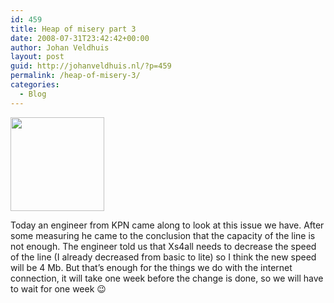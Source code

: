 ```yaml
---
id: 459
title: Heap of misery part 3
date: 2008-07-31T23:42:42+00:00
author: Johan Veldhuis
layout: post
guid: http://johanveldhuis.nl/?p=459
permalink: /heap-of-misery-3/
categories:
  - Blog
---
```

<img class="alignnone size-thumbnail wp-image-405" title="Network patchpanels" src="https://i2.wp.com/johanveldhuis.nl/wp-content/uploads/2008/07/netwerk_patchpanels-150x150.jpg?resize=150%2C150" alt="" width="150" height="150" data-recalc-dims="1" />

Today an engineer from KPN came along to look at this issue we have. After some measuring he came to the conclusion that the capacity of the line is not enough. The engineer told us that Xs4all needs to decrease the speed of the line (I already decreased from basic to lite) so I think the new speed will be 4 Mb. But that&#8217;s enough for the things we do with the internet connection, it will take one week before the change is done, so we will have to wait for one week 😉